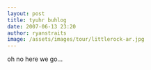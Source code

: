 ```yaml
---
layout: post
title: tyuhr buhlog
date: 2007-06-13 23:20
author: ryanstraits
image: /assets/images/tour/littlerock-ar.jpg
---
```

oh no here we go...
